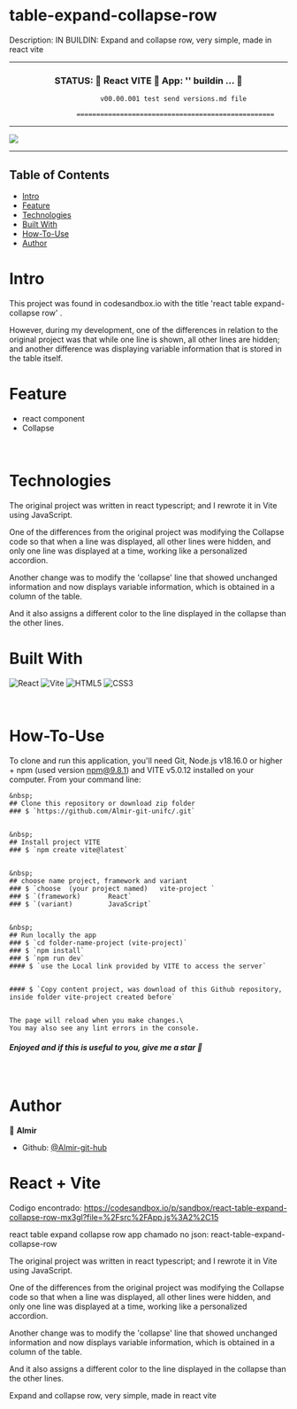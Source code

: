 <h1>table-expand-collapse-row</h1>


Description:  IN BUILDIN: Expand and collapse row, very simple, made in react vite

---------------------------------------------------------------------------------------------------------

 
<h3 align="center"> 
     STATUS: 🔔  React VITE 🚀  App:  '' buildin  ...  🎯  
</h3>



                           v00.00.001 test send versions.md file

                     ==================================================
                      

--------------------------------------------------------------------------------------


![](https://github.com/Almir-git-unifc//blob/main/xxxxxxxx.png)


--------------------------------------------------------------------------------------

<!-- START doctoc generated TOC please keep comment here to allow auto update -->
<!-- DON'T EDIT THIS SECTION, INSTEAD RE-RUN doctoc TO UPDATE -->


## Table of Contents
- [Intro ](#intro-)
- [Feature ](#feature-)
- [Technologies ](#technologies-)
- [Built With](#built-with)
- [How-To-Use ](#how-to-use-)
- [Author ](#author-)

<!-- END doctoc generated TOC please keep comment here to allow auto update -->


# Intro <a name = "Intro"></a>

This project was found in codesandbox.io with the title 'react table expand-collapse row' .

However, during my development, one of the differences in relation to the original project was that while one line is shown, all other lines are hidden; and another difference was displaying variable information that is stored in the table itself.

<!-- 
Example: Layout de site responsivo, simples, criado com código html, css e javascript; usando regra de mídia, barra de rolagem, ícone de sanduíche e menu deslizante 
 -->



# Feature <a name = "Feature"></a>
- react component
- Collapse 


&nbsp;
# Technologies <a name = "Technologies"></a>

The original project was written in react typescript; and I rewrote it in Vite using JavaScript.

One of the differences from the original project was modifying the Collapse code so that when a line was displayed, all other lines were hidden, and only one line was displayed at a time, working like a personalized accordion.

Another change was to modify the 'collapse' line that showed unchanged information and now displays variable information, which is obtained in a column of the table.

And it also assigns a different color to the line displayed in the collapse than the other lines.



# Built With 
![React](https://img.shields.io/badge/react-%23FA7343.svg?style=for-the-badge&logo=react&logoColor=%23000080)
![Vite](https://img.shields.io/badge/vite-%23646CFF.svg?style=for-the-badge&logo=vite&logoColor=white)
![HTML5](https://img.shields.io/badge/html5-%23E34F26.svg?style=for-the-badge&logo=html5&logoColor=white)
![CSS3](https://img.shields.io/badge/css3-%231572B6.svg?style=for-the-badge&logo=css3&logoColor=white)


 
 
&nbsp;
# How-To-Use <a name = "How-To-Use"></a>

To clone and run this application, you'll need Git, Node.js v18.16.0 or higher + npm (used version npm@9.8.1) and VITE v5.0.12 installed on your computer. 
From your command line:

```
&nbsp;
## Clone this repository or download zip folder
### $ `https://github.com/Almir-git-unifc/.git`


&nbsp;
## Install project VITE
### $ `npm create vite@latest`


&nbsp;
## choose name project, framework and variant
### $ `choose  (your project named)   vite-project `
### $ `(framework)       React`
### $ `(variant)         JavaScript`


&nbsp;
## Run locally the app
### $ `cd folder-name-project (vite-project)`
### $ `npm install`
### $ `npm run dev`
#### $ `use the Local link provided by VITE to access the server`


#### $ `Copy content project, was download of this Github repository, inside folder vite-project created before`


The page will reload when you make changes.\
You may also see any lint errors in the console.
```


<h5>
 Enjoyed and if this is useful to you, give me a star 🌟
</h5>



&nbsp;
# Author <a name = "Author"></a>

👤 **Almir**

- Github: [@Almir-git-hub](https://github.com/Almir-git-unifc)





# React + Vite

Codigo encontrado: https://codesandbox.io/p/sandbox/react-table-expand-collapse-row-mx3gl?file=%2Fsrc%2FApp.js%3A2%2C15


react table expand collapse row
app chamado no json:  react-table-expand-collapse-row

The original project was written in react typescript; and I rewrote it in Vite using JavaScript.


One of the differences from the original project was modifying the Collapse code so that when a line was displayed, all other lines were hidden, and only one line was displayed at a time, working like a personalized accordion.


Another change was to modify the 'collapse' line that showed unchanged information and now displays variable information, which is obtained in a column of the table.

And it also assigns a different color to the line displayed in the collapse than the other lines.





Expand and collapse row, very simple, made in react vite
